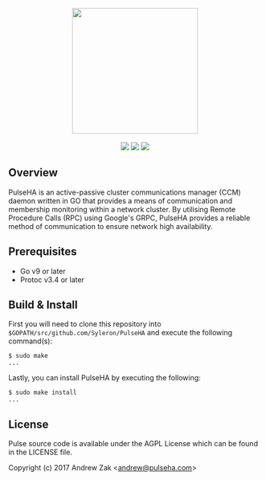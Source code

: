 <p align="center">
<img src="pulse-logo.png" width="250">
<br><br>
<a href="https://travis-ci.org/Syleron/Pulse"><img src="https://travis-ci.org/Syleron/PulseHA.svg?branch=master"><a/>
<a href="https://godoc.org/github.com/Syleron/PulseHA"><img src="https://godoc.org/github.com/Syleron/PulseHA?status.svg"><a/>
<a href="https://www.gnu.org/licenses/agpl-3.0"><img src="https://img.shields.io/badge/License-AGPL%20v3-blue.svg"><a/>
</p>
  
## Overview
PulseHA is an active-passive cluster communications manager (CCM) daemon written in GO that provides a means of communication and membership monitoring within a network cluster. By utilising Remote Procedure Calls (RPC) using Google's GRPC, PulseHA provides a reliable method of communication to ensure network high availability.

## Prerequisites

* Go v9 or later
* Protoc v3.4 or later

## Build & Install

First you will need to clone this repository into `$GOPATH/src/github.com/Syleron/PulseHA` and execute the following command(s):


```
$ sudo make
...
```

Lastly, you can install PulseHA by executing the following:

```
$ sudo make install
...
```

## License
Pulse source code is available under the AGPL License which can be found in the LICENSE file.

Copyright (c) 2017 Andrew Zak <<andrew@pulseha.com>>
